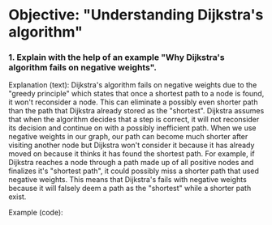 # Objective: "Understanding Dijkstra's algorithm" 

### 1. Explain with the help of an example "Why Dijkstra's algorithm fails on negative weights".
Explanation (text):
Dijkstra's algorithm fails on negative weights due to the "greedy principle" which states that once a shortest path to a node is found, it won't reconsider a node. This can eliminate a possibly even shorter path than the path that Dijkstra already stored as the "shortest". Dijkstra assumes that when the algorithm decides that a step is correct, it will not reconsider its decision and continue on with a possibly inefficient path. When we use negative weights in our graph, our path can become much shorter after visiting another node but Dijkstra won't consider it because it has already moved on because it thinks it has found the shortest path.
For example, if Dijkstra reaches a node through a path made up of all positive nodes and finalizes it's "shortest path", it could possibly miss a shorter path that used negative weights. This means that Dijkstra's fails with negative weights because it will falsely deem a path as the "shortest" while a shorter path exist.

Example (code):

